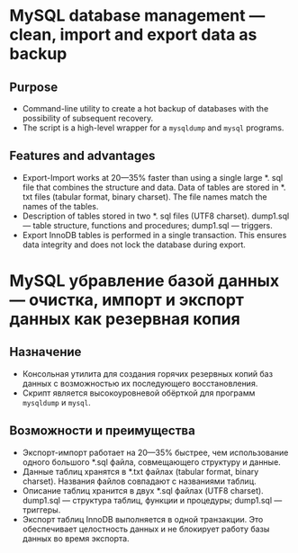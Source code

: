 # MySQL database management — clean, import and export data as backup

## Purpose

* Command-line utility to create a hot backup of databases with the possibility of subsequent recovery.
* The script is a high-level wrapper for a `mysqldump` and `mysql` programs.

## Features and advantages

* Export-Import works at 20—35% faster than using a single large *. sql file that combines the structure and data.
Data of tables are stored in *. txt files (tabular format, binary charset). The file names match the names of the tables.
* Description of tables stored in two *. sql files (UTF8 charset). dump1.sql — table structure, functions and procedures; dump1.sql — triggers.
* Export InnoDB tables is performed in a single transaction. This ensures data integrity and does not lock the database during export.

# MySQL убравление базой данных — очистка, импорт и экспорт данных как резервная копия

## Назначение

* Консольная утилита для создания горячих резервных копий баз данных с возможностью их последующего восстановления.
* Скрипт является высокоуровневой обёрткой для программ `mysqldump` и `mysql`.

## Возможности и преимущества

* Экспорт-импорт работает на 20—35% быстрее, чем использование одного большого *.sql файла, совмещающего структуру и данные.
* Данные таблиц хранятся в *.txt файлах (tabular format, binary charset). Названия файлов совпадают с названиями таблиц.
* Описание таблиц хранится в двух *.sql файлах (UTF8 charset). dump1.sql — структура таблиц, функции и процедуры; dump1.sql — триггеры.
* Экспорт таблиц InnoDB выполняется в одной транзакции. Это обеспечивает целостность данных и не блокирует работу базы данных во время экспорта.
